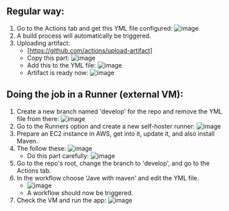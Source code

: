 ## Regular way:

1) Go to the Actions tab and get this YML file configured:
   ![image](https://github.com/iemad/Learning-DevOps-2023/assets/17620076/a899bd46-d44e-4fb3-b0f6-f69253f1ad05)
2) A build process will automatically be triggered.
3) Uploading artifact:
   - [https://github.com/actions/upload-artifact]
   - Copy this part:
     ![image](https://github.com/iemad/Learning-DevOps-2023/assets/17620076/38d38349-a257-4f03-ae0a-76abca926f3e)
   - Add this to the YML file:
     ![image](https://github.com/iemad/Learning-DevOps-2023/assets/17620076/a8036d5c-8da5-4167-b2d7-3d289e45457e)
   - Artifact is ready now:
     ![image](https://github.com/iemad/Learning-DevOps-2023/assets/17620076/670bde6d-3c9b-47ae-9d20-11d34294ce1d)
   

## Doing the job in a Runner (external VM):

1) Create a new branch named 'develop' for the repo and remove the YML file from there:
   ![image](https://github.com/iemad/Learning-DevOps-2023/assets/17620076/7d1dc425-1b36-449a-bdf4-dc0ba82a60fa)
2) Go to the Runners option and create a new self-hoster runner:
   ![image](https://github.com/iemad/Learning-DevOps-2023/assets/17620076/53d7e02d-d27c-4d85-b85e-491e21ec102d)
3) Prepare an EC2 instance in AWS, get into it, update it, and also install Maven.
4) The follow these:
   ![image](https://github.com/iemad/Learning-DevOps-2023/assets/17620076/b8c12957-d6ff-4b99-88fd-c8d6ca930af5)
   - Do this part carefully:
     ![image](https://github.com/iemad/Learning-DevOps-2023/assets/17620076/5b5fe245-730e-49c0-a191-bc1913f8f274)
5) Go to the repo's root, change the branch to 'develop', and go to the Actions tab.
6) In the workflow choose 'Jave with maven' and edit the YML file.
   - ![image](https://github.com/iemad/Learning-DevOps-2023/assets/17620076/a8329034-fc03-4df2-8db3-ab821e230322)
   - A workflow should now be triggered.
7) Check the VM and run the app:
   ![image](https://github.com/iemad/Learning-DevOps-2023/assets/17620076/fb1c03f9-1727-419d-ac0d-d65a3533cccf)

   

